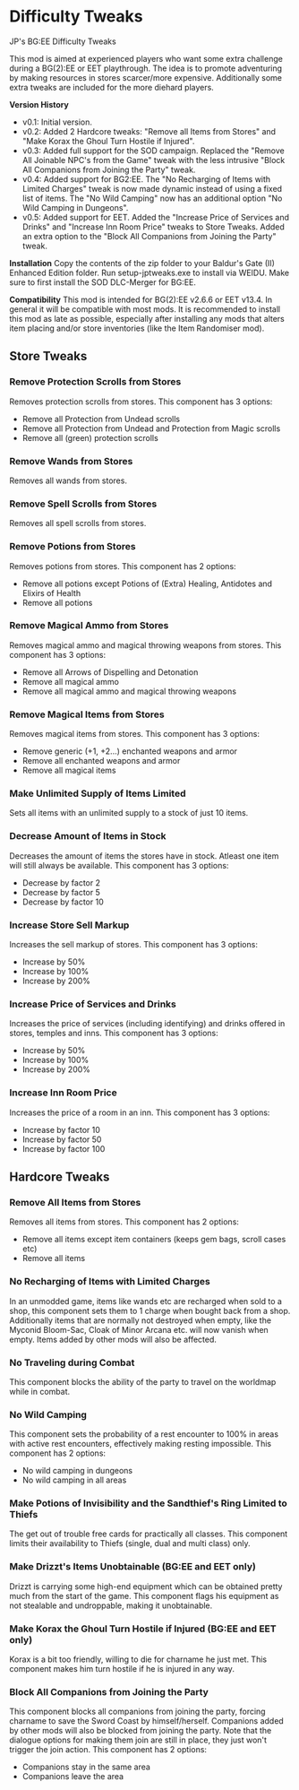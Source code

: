# Difficulty Tweaks
JP's BG:EE Difficulty Tweaks

This mod is aimed at experienced players who want some extra challenge during a BG(2):EE or EET playthrough. The idea is to promote adventuring by making resources in stores scarcer/more expensive. Additionally some extra tweaks are included for the more diehard players.

**Version History**
- v0.1: Initial version.
- v0.2: Added 2 Hardcore tweaks: "Remove all Items from Stores" and "Make Korax the Ghoul Turn Hostile if Injured".
- v0.3: Added full support for the SOD campaign. Replaced the "Remove All Joinable NPC's from the Game" tweak with the less intrusive "Block All Companions from Joining the Party" tweak.
- v0.4: Added support for BG2:EE. The "No Recharging of Items with Limited Charges" tweak is now made dynamic instead of using a fixed list of items. The "No Wild Camping" now has an additional option "No Wild Camping in Dungeons".
- v0.5: Added support for EET. Added the "Increase Price of Services and Drinks" and "Increase Inn Room Price" tweaks to Store Tweaks. Added an extra option to the "Block All Companions from Joining the Party" tweak.

**Installation**
Copy the contents of the zip folder to your Baldur's Gate (II) Enhanced Edition folder. Run setup-jptweaks.exe to install via WEIDU. Make sure to first install the SOD DLC-Merger for BG:EE.

**Compatibility**
This mod is intended for BG(2):EE v2.6.6 or EET v13.4. In general it will be compatible with most mods. It is recommended to install this mod as late as possible, especially after installing any mods that alters item placing and/or store inventories (like the Item Randomiser mod).

## Store Tweaks

### Remove Protection Scrolls from Stores
Removes protection scrolls from stores.
This component has 3 options:
- Remove all Protection from Undead scrolls
- Remove all Protection from Undead and Protection from Magic scrolls
- Remove all (green) protection scrolls

### Remove Wands from Stores
Removes all wands from stores.

### Remove Spell Scrolls from Stores
Removes all spell scrolls from stores.

### Remove Potions from Stores
Removes potions from stores.
This component has 2 options:
- Remove all potions except Potions of (Extra) Healing, Antidotes and Elixirs of Health
- Remove all potions

### Remove Magical Ammo from Stores
Removes magical ammo and magical throwing weapons from stores.
This component has 3 options:
- Remove all Arrows of Dispelling and Detonation
- Remove all magical ammo
- Remove all magical ammo and magical throwing weapons

### Remove Magical Items from Stores
Removes magical items from stores.
This component has 3 options:
- Remove generic (+1, +2...) enchanted weapons and armor
- Remove all enchanted weapons and armor
- Remove all magical items

### Make Unlimited Supply of Items Limited
Sets all items with an unlimited supply to a stock of just 10 items.

### Decrease Amount of Items in Stock
Decreases the amount of items the stores have in stock. Atleast one item will still always be available.
This component has 3 options:
- Decrease by factor 2
- Decrease by factor 5
- Decrease by factor 10

### Increase Store Sell Markup
Increases the sell markup of stores.
This component has 3 options:
- Increase by 50%
- Increase by 100%
- Increase by 200%

### Increase Price of Services and Drinks
Increases the price of services (including identifying) and drinks offered in stores, temples and inns.
This component has 3 options:
- Increase by 50%
- Increase by 100%
- Increase by 200%

### Increase Inn Room Price
Increases the price of a room in an inn.
This component has 3 options:
- Increase by factor 10
- Increase by factor 50
- Increase by factor 100

## Hardcore Tweaks

### Remove All Items from Stores
Removes all items from stores.
This component has 2 options:
- Remove all items except item containers (keeps gem bags, scroll cases etc)
- Remove all items

### No Recharging of Items with Limited Charges
In an unmodded game, items like wands etc are recharged when sold to a shop, this component sets them to 1 charge when bought back from a shop. Additionally items that are normally not destroyed when empty, like the Myconid Bloom-Sac, Cloak of Minor Arcana etc. will now vanish when empty. Items added by other mods will also be affected.

### No Traveling during Combat
This component blocks the ability of the party to travel on the worldmap while in combat. 

### No Wild Camping
This component sets the probability of a rest encounter to 100% in areas with active rest encounters, effectively making resting impossible.
This component has 2 options:
- No wild camping in dungeons
- No wild camping in all areas

### Make Potions of Invisibility and the Sandthief's Ring Limited to Thiefs
The get out of trouble free cards for practically all classes. This component limits their availability to Thiefs (single, dual and multi class) only.

### Make Drizzt's Items Unobtainable (BG:EE and EET only)
Drizzt is carrying some high-end equipment which can be obtained pretty much from the start of the game. This component flags his equipment as not stealable and undroppable, making it unobtainable.

### Make Korax the Ghoul Turn Hostile if Injured (BG:EE and EET only)
Korax is a bit too friendly, willing to die for charname he just met. This component makes him turn hostile if he is injured in any way.

### Block All Companions from Joining the Party
This component blocks all companions from joining the party, forcing charname to save the Sword Coast by himself/herself.
Companions added by other mods will also be blocked from joining the party. Note that the dialogue options for making them join are still in place, they just won't trigger the join action.
This component has 2 options:
- Companions stay in the same area
- Companions leave the area